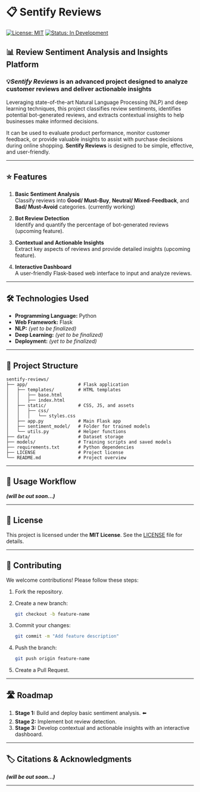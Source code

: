 # 📋 **Sentify Reviews**

[![License: MIT](https://img.shields.io/badge/License-%20MIT-blue.svg)](LICENSE)
[![Status: In Development](https://img.shields.io/badge/Status-In%20Development-red)](https://github.com/sameetpatil5/sentify-reviews)

## 📊 Review Sentiment Analysis and Insights Platform

### 💡*Sentify Reviews* is an advanced project designed to analyze customer reviews and deliver actionable insights

Leveraging state-of-the-art Natural Language Processing (NLP) and deep learning techniques, this project classifies review sentiments, identifies potential bot-generated reviews, and extracts contextual insights to help businesses make informed decisions.

It can be used to evaluate product performance, monitor customer feedback, or provide valuable insights to assist with purchase decisions during online shopping. **Sentify Reviews** is designed to be simple, effective, and user-friendly.

---

## ⭐ **Features**

1. **Basic Sentiment Analysis**  
   Classify reviews into **Good/ Must-Buy**, **Neutral/ Mixed-Feedback**, and **Bad/ Must-Avoid** categories. (currently working)

2. **Bot Review Detection**  
   Identify and quantify the percentage of bot-generated reviews (upcoming feature).

3. **Contextual and Actionable Insights**  
   Extract key aspects of reviews and provide detailed insights (upcoming feature).

4. **Interactive Dashboard**  
   A user-friendly Flask-based web interface to input and analyze reviews.

---

## 🛠️ **Technologies Used**

- **Programming Language:** Python  
- **Web Framework:** Flask
- **NLP:** *(yet to be finalized)*
- **Deep Learning:** *(yet to be finalized)*
- **Deployment:** *(yet to be finalized)*

---

## 📂 **Project Structure**

```plaintext
sentify-reviews/
├── app/                   # Flask application
│   ├── templates/         # HTML templates
│   │   ├── base.html
│   │   ├── index.html
│   ├── static/            # CSS, JS, and assets
│   │   ├── css/
│   │   │   └── styles.css            
│   ├── app.py             # Main Flask app
│   ├── sentiment_model/   # Folder for trained models
│   └── utils.py           # Helper functions
├── data/                  # Dataset storage
├── models/                # Training scripts and saved models
├── requirements.txt       # Python dependencies
├── LICENSE                # Project license
└── README.md              # Project overview
```

---

## 🚀 **Usage Workflow**

***(will be out soon...)***

---

## 📜 **License**

This project is licensed under the **MIT License**. See the [LICENSE](LICENSE) file for details.

---

## 🤝 **Contributing**

We welcome contributions! Please follow these steps:

1. Fork the repository.
2. Create a new branch:

   ```bash
   git checkout -b feature-name
   ```

3. Commit your changes:

   ```bash
   git commit -m "Add feature description"
   ```

4. Push the branch:

   ```bash
   git push origin feature-name
   ```

5. Create a Pull Request.

---

## 🛣️ **Roadmap**

1. **Stage 1:** Build and deploy basic sentiment analysis. ⬅️
2. **Stage 2:** Implement bot review detection.
3. **Stage 3:** Develop contextual and actionable insights with an interactive dashboard.

---

## 🏷️ **Citations & Acknowledgments**

***(will be out soon...)***

---
